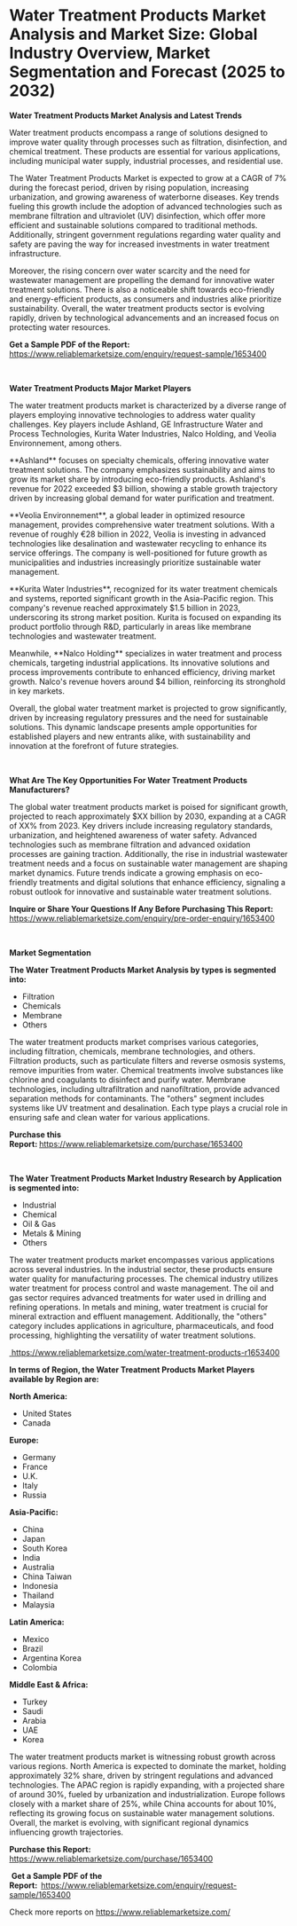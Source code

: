 <p><h1>Water Treatment Products Market Analysis and Market Size: Global Industry Overview, Market Segmentation and Forecast (2025 to 2032)</h1></p><p><strong>Water Treatment Products Market Analysis and Latest Trends</strong></p>
<p><p>Water treatment products encompass a range of solutions designed to improve water quality through processes such as filtration, disinfection, and chemical treatment. These products are essential for various applications, including municipal water supply, industrial processes, and residential use.</p><p>The Water Treatment Products Market is expected to grow at a CAGR of 7% during the forecast period, driven by rising population, increasing urbanization, and growing awareness of waterborne diseases. Key trends fueling this growth include the adoption of advanced technologies such as membrane filtration and ultraviolet (UV) disinfection, which offer more efficient and sustainable solutions compared to traditional methods. Additionally, stringent government regulations regarding water quality and safety are paving the way for increased investments in water treatment infrastructure.</p><p>Moreover, the rising concern over water scarcity and the need for wastewater management are propelling the demand for innovative water treatment solutions. There is also a noticeable shift towards eco-friendly and energy-efficient products, as consumers and industries alike prioritize sustainability. Overall, the water treatment products sector is evolving rapidly, driven by technological advancements and an increased focus on protecting water resources.</p></p>
<p><strong>Get a Sample PDF of the Report:&nbsp;</strong> <a href="https://www.reliablemarketsize.com/enquiry/request-sample/1653400?utm_campaign=2875&utm_medium=2&utm_source=Github&utm_content=ia&utm_term=05032025&utm_id=water-treatment-products">https://www.reliablemarketsize.com/enquiry/request-sample/1653400</a></p>
<p>&nbsp;</p>
<p><strong>Water Treatment Products Major Market Players</strong></p>
<p><p>The water treatment products market is characterized by a diverse range of players employing innovative technologies to address water quality challenges. Key players include Ashland, GE Infrastructure Water and Process Technologies, Kurita Water Industries, Nalco Holding, and Veolia Environnement, among others.</p><p>**Ashland** focuses on specialty chemicals, offering innovative water treatment solutions. The company emphasizes sustainability and aims to grow its market share by introducing eco-friendly products. Ashland's revenue for 2022 exceeded $3 billion, showing a stable growth trajectory driven by increasing global demand for water purification and treatment.</p><p>**Veolia Environnement**, a global leader in optimized resource management, provides comprehensive water treatment solutions. With a revenue of roughly €28 billion in 2022, Veolia is investing in advanced technologies like desalination and wastewater recycling to enhance its service offerings. The company is well-positioned for future growth as municipalities and industries increasingly prioritize sustainable water management.</p><p>**Kurita Water Industries**, recognized for its water treatment chemicals and systems, reported significant growth in the Asia-Pacific region. This company's revenue reached approximately $1.5 billion in 2023, underscoring its strong market position. Kurita is focused on expanding its product portfolio through R&D, particularly in areas like membrane technologies and wastewater treatment.</p><p>Meanwhile, **Nalco Holding** specializes in water treatment and process chemicals, targeting industrial applications. Its innovative solutions and process improvements contribute to enhanced efficiency, driving market growth. Nalco's revenue hovers around $4 billion, reinforcing its stronghold in key markets.</p><p>Overall, the global water treatment market is projected to grow significantly, driven by increasing regulatory pressures and the need for sustainable solutions. This dynamic landscape presents ample opportunities for established players and new entrants alike, with sustainability and innovation at the forefront of future strategies.</p></p>
<p>&nbsp;</p>
<p><strong>What Are The Key Opportunities For Water Treatment Products Manufacturers?</strong></p>
<p><p>The global water treatment products market is poised for significant growth, projected to reach approximately $XX billion by 2030, expanding at a CAGR of XX% from 2023. Key drivers include increasing regulatory standards, urbanization, and heightened awareness of water safety. Advanced technologies such as membrane filtration and advanced oxidation processes are gaining traction. Additionally, the rise in industrial wastewater treatment needs and a focus on sustainable water management are shaping market dynamics. Future trends indicate a growing emphasis on eco-friendly treatments and digital solutions that enhance efficiency, signaling a robust outlook for innovative and sustainable water treatment solutions.</p></p>
<p><strong>Inquire or Share Your Questions If Any Before Purchasing This Report:</strong> <a href="https://www.reliablemarketsize.com/enquiry/pre-order-enquiry/1653400?utm_campaign=2875&utm_medium=2&utm_source=Github&utm_content=ia&utm_term=05032025&utm_id=water-treatment-products">https://www.reliablemarketsize.com/enquiry/pre-order-enquiry/1653400</a></p>
<p>&nbsp;</p>
<p><strong>Market Segmentation</strong></p>
<p><strong>The Water Treatment Products Market Analysis by types is segmented into:</strong></p>
<p><ul><li>Filtration</li><li>Chemicals</li><li>Membrane</li><li>Others</li></ul></p>
<p><p>The water treatment products market comprises various categories, including filtration, chemicals, membrane technologies, and others. Filtration products, such as particulate filters and reverse osmosis systems, remove impurities from water. Chemical treatments involve substances like chlorine and coagulants to disinfect and purify water. Membrane technologies, including ultrafiltration and nanofiltration, provide advanced separation methods for contaminants. The "others" segment includes systems like UV treatment and desalination. Each type plays a crucial role in ensuring safe and clean water for various applications.</p></p>
<p><strong>Purchase this Report:&nbsp;</strong><a href="https://www.reliablemarketsize.com/purchase/1653400?utm_campaign=2875&utm_medium=2&utm_source=Github&utm_content=ia&utm_term=05032025&utm_id=water-treatment-products">https://www.reliablemarketsize.com/purchase/1653400</a></p>
<p>&nbsp;</p>
<p><strong>The Water Treatment Products Market Industry Research by Application is segmented into:</strong></p>
<p><ul><li>Industrial</li><li>Chemical</li><li>Oil & Gas</li><li>Metals & Mining</li><li>Others</li></ul></p>
<p><p>The water treatment products market encompasses various applications across several industries. In the industrial sector, these products ensure water quality for manufacturing processes. The chemical industry utilizes water treatment for process control and waste management. The oil and gas sector requires advanced treatments for water used in drilling and refining operations. In metals and mining, water treatment is crucial for mineral extraction and effluent management. Additionally, the "others" category includes applications in agriculture, pharmaceuticals, and food processing, highlighting the versatility of water treatment solutions.</p></p>
<p><a href="https://www.reliablemarketsize.com/water-treatment-products-r1653400?utm_campaign=2875&utm_medium=2&utm_source=Github&utm_content=ia&utm_term=05032025&utm_id=water-treatment-products">&nbsp;https://www.reliablemarketsize.com/water-treatment-products-r1653400</a></p>
<p><strong>In terms of Region, the Water Treatment Products Market Players available by Region are:</strong></p>
<p>
    <p> <strong> North America: </strong>
        <ul>
            <li>United States</li>
            <li>Canada</li>
        </ul>
        </p> 
    <p> <strong> Europe: </strong>
        <ul>
            <li>Germany</li>
            <li>France</li>
            <li>U.K.</li>
            <li>Italy</li>
            <li>Russia</li>
        </ul>
        </p> 
    <p> <strong> Asia-Pacific: </strong>
        <ul>
            <li>China</li>
            <li>Japan</li>
            <li>South Korea</li>
            <li>India</li>
            <li>Australia</li>
            <li>China Taiwan</li>
            <li>Indonesia</li>
            <li>Thailand</li>
            <li>Malaysia</li>
        </ul>
        </p> 
    <p> <strong> Latin America: </strong>
        <ul>
            <li>Mexico</li>
            <li>Brazil</li>
            <li>Argentina Korea</li>
            <li>Colombia</li>
        </ul>
        </p> 
    <p> <strong> Middle East & Africa: </strong>
        <ul>
            <li>Turkey</li>
            <li>Saudi</li>
            <li>Arabia</li>
            <li>UAE</li>
            <li>Korea</li>
        </ul>
    </p>
    </p>
<p><p>The water treatment products market is witnessing robust growth across various regions. North America is expected to dominate the market, holding approximately 32% share, driven by stringent regulations and advanced technologies. The APAC region is rapidly expanding, with a projected share of around 30%, fueled by urbanization and industrialization. Europe follows closely with a market share of 25%, while China accounts for about 10%, reflecting its growing focus on sustainable water management solutions. Overall, the market is evolving, with significant regional dynamics influencing growth trajectories.</p></p>
<p><strong>Purchase this Report: </strong><a href="https://www.reliablemarketsize.com/purchase/1653400?utm_campaign=2875&utm_medium=2&utm_source=Github&utm_content=ia&utm_term=05032025&utm_id=water-treatment-products">https://www.reliablemarketsize.com/purchase/1653400</a></p>
<p>&nbsp;<strong>Get a Sample PDF of the Report:&nbsp;&nbsp;</strong><a href="https://www.reliablemarketsize.com/enquiry/request-sample/1653400?utm_campaign=2875&utm_medium=2&utm_source=Github&utm_content=ia&utm_term=05032025&utm_id=water-treatment-products">https://www.reliablemarketsize.com/enquiry/request-sample/1653400</a></p>
<p><strong></strong></p>
<p>Check more reports on <a href="https://www.reliablemarketsize.com/?utm_campaign=2875&utm_medium=2&utm_source=Github&utm_content=ia&utm_term=05032025&utm_id=water-treatment-products">https://www.reliablemarketsize.com/</a></p>
